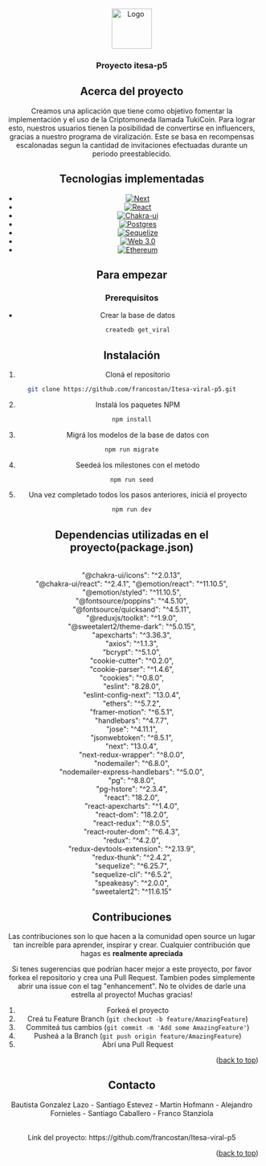 <!-- Improved compatibility of back to top link: See: https://github.com/othneildrew/Best-README-Template/pull/73 -->
<a name="readme-top"></a>
<!--
*** Thanks for checking out the Best-README-Template. If you have a suggestion
*** that would make this better, please fork the repo and create a pull request
*** or simply open an issue with the tag "enhancement".
*** Don't forget to give the project a star!
*** Thanks again! Now go create something AMAZING! :D
-->







<!-- PROJECT LOGO -->
<br />
<div align="center">
  <a href="https://github.com/francostan/Itesa-viral-p5">
    <img src="https://miro.medium.com/max/664/1*z6r1ufq-iAqcOZeNZ3PGIQ.png" alt="Logo" width="80" height="80">
  </a>

  <h3 align="center">Proyecto itesa-p5</h3>

<!-- ABOUT THE PROJECT -->
## Acerca del proyecto



Creamos una aplicación que tiene como objetivo fomentar la implementación y el uso de la Criptomoneda llamada TukiCoin.
  Para lograr esto, nuestros usuarios tienen la posibilidad de convertirse en influencers, gracias a nuestro programa de viralización.
  Este se basa en recompensas escalonadas segun la cantidad de invitaciones efectuadas durante un periodo preestablecido.
  



## Tecnologias implementadas



* [![Next][Next.js]][Next-url]
* [![React][React.js]][React-url]
* [![Chakra-ui][Chakra-ui.com]][chakra-url]
* [![Postgres][Postgres.com]][Postgres-url]
* [![Sequelize][Sequelize.com]][Sequelize-url]
* [![Web 3.0][Web3.com]][Web3-url]
* [![Ethereum][Ethereum.com]][Ethereum-url]
  





<!-- GETTING STARTED -->
## Para empezar

  

### Prerequisitos


* Crear la base de datos
  ```sh
  createdb get_viral
  ```

## Instalación

   1. Cloná el repositorio
   ```sh
   git clone https://github.com/francostan/Itesa-viral-p5.git
   ```
   2. Instalá los paquetes NPM 
   ```sh
   npm install
   ```
  3. Migrá los modelos de la base de datos con
   ```sh
   npm run migrate
   ```
  4. Seedeá los milestones con el metodo
   ```sh
   npm run seed
   ```
  5. Una vez completado todos los pasos anteriores, iniciá el proyecto
   ```sh
  npm run dev
   ```
   
   
   ## Dependencias utilizadas en el proyecto(package.json)
  
 <br />
    "@chakra-ui/icons": "^2.0.13",
  <br />
    "@chakra-ui/react": "^2.4.1",
    "@emotion/react": "^11.10.5",<br />
    "@emotion/styled": "^11.10.5",<br />
    "@fontsource/poppins": "^4.5.10",<br />
    "@fontsource/quicksand": "^4.5.11",<br />
    "@reduxjs/toolkit": "^1.9.0",<br />
    "@sweetalert2/theme-dark": "^5.0.15",<br />
    "apexcharts": "^3.36.3",<br />
    "axios": "^1.1.3",<br />
    "bcrypt": "^5.1.0",<br />
    "cookie-cutter": "^0.2.0",<br />
    "cookie-parser": "^1.4.6",<br />
    "cookies": "^0.8.0",<br />
    "eslint": "8.28.0",<br />
    "eslint-config-next": "13.0.4",<br />
    "ethers": "^5.7.2",<br />
    "framer-motion": "^6.5.1",<br />
    "handlebars": "^4.7.7",<br />
    "jose": "^4.11.1",<br />
    "jsonwebtoken": "^8.5.1",<br />
    "next": "13.0.4",<br />
    "next-redux-wrapper": "^8.0.0",<br />
    "nodemailer": "^6.8.0",<br />
    "nodemailer-express-handlebars": "^5.0.0",<br />
    "pg": "^8.8.0",<br />
    "pg-hstore": "^2.3.4",<br />
    "react": "18.2.0",<br />
    "react-apexcharts": "^1.4.0",<br />
    "react-dom": "18.2.0",<br />
    "react-redux": "^8.0.5",<br />
    "react-router-dom": "^6.4.3",<br />
    "redux": "^4.2.0",<br />
    "redux-devtools-extension": "^2.13.9",<br />
    "redux-thunk": "^2.4.2",<br />
    "sequelize": "^6.25.7",<br />
    "sequelize-cli": "^6.5.2",<br />
    "speakeasy": "^2.0.0",<br />
    "sweetalert2": "^11.6.15"<br />
  

<!-- CONTRIBUTING -->
## Contribuciones
Las contribuciones son lo que hacen a la comunidad open source un lugar tan increíble para aprender, inspirar y crear. Cualquier contribución que hagas es **realmente apreciada**

Si tenes sugerencias que podrían hacer mejor a este proyecto, por favor forkea el repositorio y crea una Pull Request. Tambien podes simplemente abrir una issue con el tag "enhancement".
  No te olvides de darle una estrella al proyecto! Muchas gracias!


1. Forkeá el proyecto
2. Creá tu Feature Branch (`git checkout -b feature/AmazingFeature`)
3. Commiteá tus cambios (`git commit -m 'Add some AmazingFeature'`)
4. Pusheá a la Branch (`git push origin feature/AmazingFeature`)
5. Abrí una Pull Request

<p align="right">(<a href="#readme-top">back to top</a>)</p>









<!-- CONTACT -->
## Contacto

Bautista Gonzalez Lazo - 
  Santiago Estevez -
  Martin Hofmann -
  Alejandro Fornieles -
  Santiago Caballero -
  Franco Stanziola 
  
  <br>
Link del proyecto: https://github.com/francostan/Itesa-viral-p5

<p align="right">(<a href="#readme-top">back to top</a>)</p>






<!-- MARKDOWN LINKS & IMAGES -->
<!-- https://www.markdownguide.org/basic-syntax/#reference-style-links -->
[contributors-shield]: https://img.shields.io/github/contributors/othneildrew/Best-README-Template.svg?style=for-the-badge
[contributors-url]: https://github.com/othneildrew/Best-README-Template/graphs/contributors
[forks-shield]: https://img.shields.io/github/forks/othneildrew/Best-README-Template.svg?style=for-the-badge
[forks-url]: https://github.com/othneildrew/Best-README-Template/network/members
[stars-shield]: https://img.shields.io/github/stars/othneildrew/Best-README-Template.svg?style=for-the-badge
[stars-url]: https://github.com/othneildrew/Best-README-Template/stargazers
[issues-shield]: https://img.shields.io/github/issues/othneildrew/Best-README-Template.svg?style=for-the-badge
[issues-url]: https://github.com/othneildrew/Best-README-Template/issues
[license-shield]: https://img.shields.io/github/license/othneildrew/Best-README-Template.svg?style=for-the-badge
[license-url]: https://github.com/othneildrew/Best-README-Template/blob/master/LICENSE.txt
[linkedin-shield]: https://img.shields.io/badge/-LinkedIn-black.svg?style=for-the-badge&logo=linkedin&colorB=555
[linkedin-url]: https://linkedin.com/in/othneildrew
[product-screenshot]: images/screenshot.png
[Next.js]: https://img.shields.io/badge/next.js-000000?style=for-the-badge&logo=nextdotjs&logoColor=white
[Next-url]: https://nextjs.org/
[React.js]: https://img.shields.io/badge/React-20232A?style=for-the-badge&logo=react&logoColor=61DAFB
[React-url]: https://reactjs.org/
[Chakra-ui.com]:https://shields.io/badge/chakra--ui-black?logo=chakraui&style=for-the-badge%22
[Chakra-url]:https://chakra-ui.com/
  [Postgres.com]:https://img.shields.io/badge/postgres-%23316192.svg?style=for-the-badge&logo=postgresql&logoColor=white
[Postgres-url]:https://www.postgresql.org/
    [Sequelize.com]:https://img.shields.io/badge/Sequelize-52B0E7?style=for-the-badge&logo=Sequelize&logoColor=white
[Sequelize-url]:https://sequelize.org/
     [Web3.com]:https://img.shields.io/badge/web3.js-F16822?style=for-the-badge&logo=web3.js&logoColor=white
[Web3-url]:https://ethereum.org/en/web3/
       [Ethereum.com]:https://img.shields.io/badge/Ethereum-3C3C3D?style=for-the-badge&logo=Ethereum&logoColor=white
[Ethereum-url]:https://ethereum.org/
  
